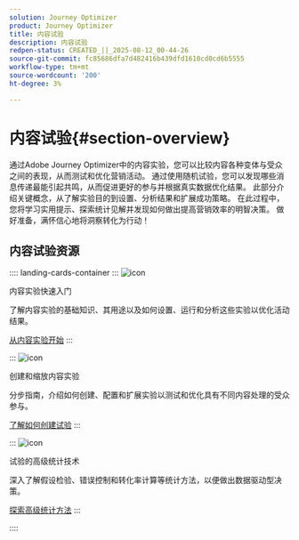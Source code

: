 ```yaml
---
solution: Journey Optimizer
product: Journey Optimizer
title: 内容试验
description: 内容试验
redpen-status: CREATED_||_2025-08-12_00-44-26
source-git-commit: fc85686dfa7d482416b439dfd1610cd0cd6b5555
workflow-type: tm+mt
source-wordcount: '200'
ht-degree: 3%

---
```



# 内容试验{#section-overview}

通过Adobe Journey Optimizer中的内容实验，您可以比较内容各种变体与受众之间的表现，从而测试和优化营销活动。 通过使用随机试验，您可以发现哪些消息传递最能引起共鸣，从而促进更好的参与并根据真实数据优化结果。 此部分介绍关键概念，从了解实验目的到设置、分析结果和扩展成功策略。 在此过程中，您将学习实用提示、探索统计见解并发现如何做出提高营销效率的明智决策。 做好准备，满怀信心地将洞察转化为行动！

## 内容试验资源

:::: landing-cards-container
:::
![icon](https://cdn.experienceleague.adobe.com/icons/circle-play.svg?lang=zh-Hans)

内容实验快速入门

了解内容实验的基础知识、其用途以及如何设置、运行和分析这些实验以优化活动结果。

[从内容实验开始](../using/content-management/get-started-experiment.md)
:::

:::
![icon](https://cdn.experienceleague.adobe.com/icons/list-check.svg?lang=zh-Hans)

创建和缩放内容实验

分步指南，介绍如何创建、配置和扩展实验以测试和优化具有不同内容处理的受众参与。

[了解如何创建试验](../using/content-management/content-experiment.md)
:::

:::
![icon](https://cdn.experienceleague.adobe.com/icons/chart-line.svg?lang=zh-Hans)

试验的高级统计技术

深入了解假设检验、错误控制和转化率计算等统计方法，以便做出数据驱动型决策。

[探索高级统计方法](technotes-landing-page.md)
:::

::::
